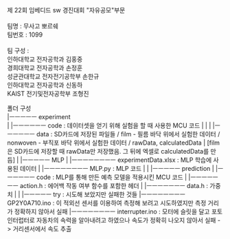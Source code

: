 제 22회 임베디드 sw 경진대회 "자유공모"부문<br/>
<br/>
팀명 : 무사고 뽀르쉐<br/>
팀번호 : 1099<br/>
<br/>
팀 구성 :<br/>
인하대학교 전자공학과 김홍중<br/>
경희대학교 전자공학과 손정훈<br/>
성균관대학교 전자전기공학부 손한규<br/>
인하대학교 전자공학과 신동하<br/>
KAIST 전기및전자공학부 조형진<br/>

폴더 구성<br/>
|ㅡㅡㅡㅡㅡ experiment<br/>
|              |ㅡㅡㅡㅡㅡㅡ code : 데이터셋을 얻기 위해 실험을 할 때 사용한 MCU 코드
|              |
|              |ㅡㅡㅡㅡㅡㅡ data : SD카드에 저장된 파일들 / film - 필름 바닥 위에서 실험한 데이터 / nonwoven - 부직포 바닥 위에서 실험한 데이터 / rawData, calculatedData
|                                  [film은 SD카드에 저장할 때 rawData만 저장했음. 그 뒤에 엑셀로 calculatedData를 만듬]
|
|ㅡㅡㅡㅡㅡ MLP
|           |ㅡㅡㅡㅡㅡㅡㅡㅡ experimentData.xlsx : MLP 학습에 사용된 데이터
|           |ㅡㅡㅡㅡㅡㅡㅡㅡ MLP.py : MLP 코드
|
|
|ㅡㅡㅡㅡㅡ prediction
|              |ㅡㅡㅡㅡㅡㅡ code : MLP를 통해 만든 예측 모델을 적용시킨 MCU 코드
|                            |ㅡㅡㅡㅡㅡㅡㅡ action.h : 에어백 작동 여부 함수를 포함한 헤더
|                            |ㅡㅡㅡㅡㅡㅡㅡ data.h : 가중치
|
|
|ㅡㅡㅡㅡㅡ try : 시도해 보았지만 실패한 것들
            |ㅡㅡㅡㅡㅡㅡㅡㅡ GP2Y0A710.ino : 이 적외선 센서를 이용하여 측정해 보려고 시도하였지만 측정 거리가 정확하지 않아서 실패
            |ㅡㅡㅡㅡㅡㅡㅡㅡ interrupter.ino : 모터에 슬릿을 달고 포토 인터럽터로 자동차의 속력을 알아내려고 하였으나 속도가 정확히 나오지 않아서 실패 -> 거리센서에서 속도 추출
